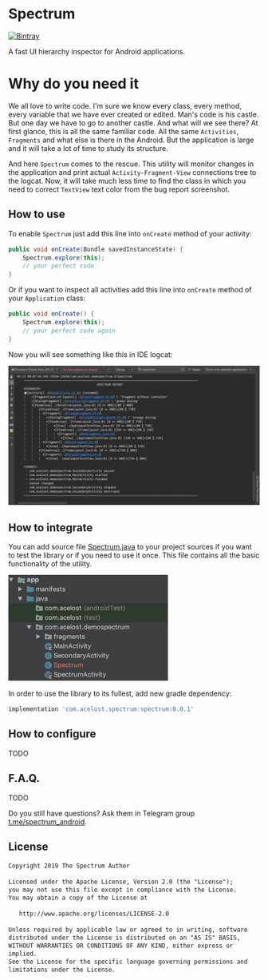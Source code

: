 # Spectrum

[![Bintray][bintraybadge-svg]][bintray]

A fast UI hierarchy inspector for Android applications.

# Why do you need it

We all love to write code. 
I'm sure we know every class, every method, every variable that we have ever created or edited. 
Man's code is his castle. 
But one day we have to go to another castle. 
And what will we see there? 
At first glance, this is all the same familiar code. 
All the same `Activities`, `Fragments` and what else is there in the Android. 
But the application is large and it will take a lot of time to study its structure.

And here `Spectrum` comes to the rescue. 
This utility will monitor changes in the application and print actual `Activity-Fragment-View` connections tree to the logcat. 
Now, it will take much less time to find the class in which you need to correct `TextView` text color from the bug report screenshot.

## How to use

To enable `Spectrum` just add this line into `onCreate` method of your activity:

```java
public void onCreate(Bundle savedInstanceState) {
    Spectrum.explore(this);
    // your perfect code
}
```

Or if you want to inspect all activities add this line into `onCreate` method of your `Application` class:

```java
public void onCreate() {
    Spectrum.explore(this);
    // your perfect code again
}
```

Now you will see something like this in IDE logcat:

![](spectrum_logcat_output_example.png)

## How to integrate

You can add source file 
[Spectrum.java][spectrum-java-src] 
to your project sources if you want to test the library or if you need to use it once.
This file contains all the basic functionality of the utility.

<img src="insert_directly_to_sources_example.png" width="320">

In order to use the library to its fullest, add new gradle dependency:

```groovy
implementation 'com.acelost.spectrum:spectrum:0.0.1'
```

## How to configure
 TODO
## F.A.Q.
 TODO
 
Do you still have questions? Ask them in Telegram group [t.me/spectrum_android][telegram-group].

## License

    Copyright 2019 The Spectrum Author

    Licensed under the Apache License, Version 2.0 (the "License");
    you may not use this file except in compliance with the License.
    You may obtain a copy of the License at

       http://www.apache.org/licenses/LICENSE-2.0

    Unless required by applicable law or agreed to in writing, software
    distributed under the License is distributed on an "AS IS" BASIS,
    WITHOUT WARRANTIES OR CONDITIONS OF ANY KIND, either express or implied.
    See the License for the specific language governing permissions and
    limitations under the License.
    
[bintray]: https://bintray.com/acelost/Spectrum/spectrum
[bintraybadge-svg]: https://img.shields.io/bintray/v/acelost/Spectrum/spectrum.svg
[spectrum-java-src]: https://github.com/acelost/Spectrum/blob/master/spectrum/src/main/java/com/acelost/spectrum/Spectrum.java
[telegram-group]: https://t.me/joinchat/BQAcsRNDjEsjdCEe_F_00w

